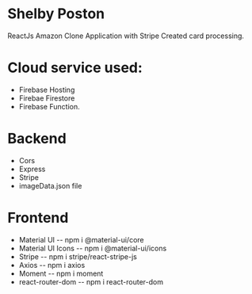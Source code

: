 # Shelby Poston

ReactJs Amazon Clone Application with Stripe Created card processing.
# Cloud service used:
- Firebase Hosting
- Firebae Firestore
- Firebase Function.

# Backend
- Cors
- Express
- Stripe
- imageData.json file

# Frontend
- Material UI --  npm i @material-ui/core
- Material UI Icons  -- npm i @material-ui/icons
- Stripe  -- npm i stripe/react-stripe-js
- Axios -- npm i axios
- Moment  -- npm i moment
- react-router-dom -- npm i react-router-dom
